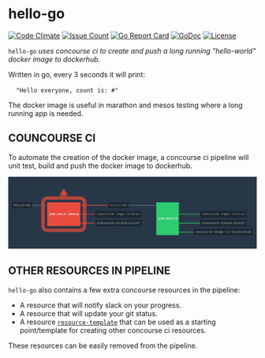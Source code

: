 # hello-go

[![Code Climate](https://codeclimate.com/github/JeffDeCola/hello-go/badges/gpa.svg)](https://codeclimate.com/github/JeffDeCola/hello-go)
[![Issue Count](https://codeclimate.com/github/JeffDeCola/hello-go/badges/issue_count.svg)](https://codeclimate.com/github/JeffDeCola/hello-go/issues)
[![Go Report Card](https://goreportcard.com/badge/jeffdecola/hello-go)](https://goreportcard.com/report/jeffdecola/hello-go)
[![GoDoc](https://godoc.org/github.com/JeffDeCola/hello-go?status.svg)](https://godoc.org/github.com/JeffDeCola/hello-go)
[![License](http://img.shields.io/:license-mit-blue.svg)](http://jeffdecola.mit-license.org)

`hello-go` _uses concourse ci to create and push a long running "hello-world"
docker image to dockerhub._

Written in go, every 3 seconds it will print:

&nbsp;&nbsp;&nbsp;&nbsp;`"Hello everyone, count is: #"`

The docker image is useful in marathon and mesos testing where a long running
app is needed.

## COUNCOURSE CI

To automate the creation of the docker image, a concourse ci pipeline will unit test,
build and push the docker image to dockerhub.

![IMAGE - hello-go concourse ci piepline - IMAGE](docs/hello-go-pipeline.jpg)

## OTHER RESOURCES IN PIPELINE

`hello-go` also contains a few extra concourse resources in the pipeline:

* A resource that will notify slack on your progress.
* A resource that will update your git status.
* A resource [`resource-template`](https://github.com/JeffDeCola/resource-template)
that can be used as a starting point/template for creating other concourse ci resources.

These resources can be easily removed from the pipeline.
